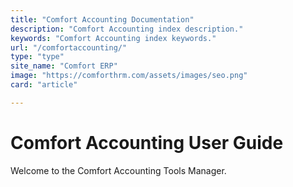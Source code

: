 ```yaml
---
title: "Comfort Accounting Documentation"
description: "Comfort Accounting index description."
keywords: "Comfort Accounting index keywords."
url: "/comfortaccounting/"
type: "type"
site_name: "Comfort ERP"
image: "https://comforthrm.com/assets/images/seo.png"
card: "article"

---
```


# Comfort Accounting User Guide

Welcome to the Comfort Accounting Tools Manager.


